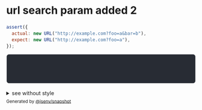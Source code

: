 # url search param added 2

```js
assert({
  actual: new URL("http://example.com?foo=a&bar=b"),
  expect: new URL("http://example.com?foo=a"),
});
```

![img](throw.svg)

<details>
  <summary>see without style</summary>

```console
AssertionError: actual and expect are different

actual: URL("http://example.com/?foo=a&bar=b")
expect: URL("http://example.com/?foo=a")
```

</details>


<sub>
  Generated by <a href="https://github.com/jsenv/core/tree/main/packages/independent/snapshot">@jsenv/snapshot</a>
</sub>